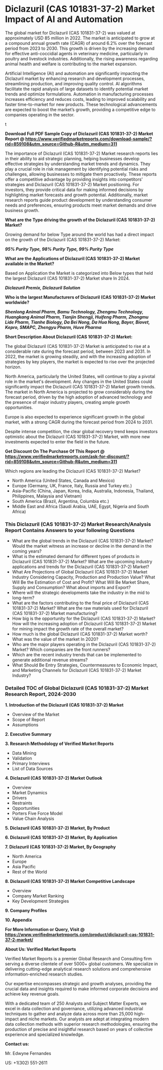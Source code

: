 <meta name="title" content="Global Diclazuril (CAS 101831-37-2) Market Impact of AI and Automation"><meta name="description" content="The global market for Diclazuril (CAS 101831-37-2) was valued at approximately USD 85 million in 2022. The market is anticipated to grow at a compound annual growth ra"><meta name="title" content="Diclazuril (CAS 101831-37-2) Market Size, Share, Scope, Trends, Growth, Opportunities, Analysis, Forecast"><h1>Diclazuril (CAS 101831-37-2) Market Impact of AI and Automation</h1><p>The global market for Diclazuril (CAS 101831-37-2) was valued at approximately USD 85 million in 2022. The market is anticipated to grow at a compound annual growth rate (CAGR) of around 6.2% over the forecast period from 2023 to 2030. This growth is driven by the increasing demand for effective anti-coccidial agents in veterinary medicine, particularly in poultry and livestock industries. Additionally, the rising awareness regarding animal health and welfare is contributing to the market expansion.</p><p>Artificial Intelligence (AI) and automation are significantly impacting the Diclazuril market by enhancing research and development processes, streamlining production, and improving quality control. AI algorithms facilitate the rapid analysis of large datasets to identify potential market trends and optimize formulations. Automation in manufacturing processes increases efficiency and reduces costs, leading to improved scalability and faster time-to-market for new products. These technological advancements are expected to boost the market’s growth, providing a competitive edge to companies operating in the sector.</p>t</p><p id="" class=""><strong>Download Full PDF Sample Copy of Diclazuril (CAS 101831-37-2) Market Report @ <a href="https://www.verifiedmarketreports.com/download-sample/?rid=859108&utm_source=Github-R&utm_medium=311" target="_blank">https://www.verifiedmarketreports.com/download-sample/?rid=859108&utm_source=Github-R&utm_medium=311</a></strong></p><p>The importance of&nbsp;Diclazuril (CAS 101831-37-2) Market research reports lies in their ability to aid strategic planning, helping businesses develop effective strategies by understanding market trends and dynamics. They play a crucial role in risk management by identifying potential risks and challenges, allowing businesses to mitigate them proactively. These reports offer a competitive advantage by providing insights into competitors' strategies and Diclazuril (CAS 101831-37-2) Market positioning. For investors, they provide critical data for making informed decisions by highlighting market forecasts and growth potential. Additionally, market research reports guide product development by understanding consumer needs and preferences, ensuring products meet market demands and drive business growth.</p><p><strong>What are the&nbsp;Type driving the growth of the Diclazuril (CAS 101831-37-2) Market?</strong></p><p id="" class="">Growing demand for below Type around the world has had a direct impact on the growth of the Diclazuril (CAS 101831-37-2) Market:</p><em><strong>95% Purity Type, 98% Purity Type, 99% Purity Type</strong></em></p><strong>What are the&nbsp;Applications&nbsp;of Diclazuril (CAS 101831-37-2) Market available in the Market?</strong></p><p id="" class="">Based on Application the Market is categorized into Below types that held the largest Diclazuril (CAS 101831-37-2) Market share In 2024.</p><em><strong>Diclazuril Premix, Diclazuril Solution</strong></em></p><strong>Who is the largest Manufacturers of Diclazuril (CAS 101831-37-2) Market worldwide?</strong></p><p><em><strong>Shenlong Animal Pharm, Bamu Technology, Zhengmu Technology, Huangkang Animal Pharm, Tianjin Shengji, Huifeng Pharm, Zhongmu Lide Pharm, Tianhe Biology, Da Bei Nong, Da Hua Nong, Bayer, Biovet, Kepro, SMAPC, Zhengyu Pharm, Huve Pharma</strong></em></p><p id="" class=""><strong>Short Description About Diclazuril (CAS 101831-37-2) Market:</strong></p><p>The global Diclazuril (CAS 101831-37-2) Market is anticipated to rise at a considerable rate during the forecast period, between 2023 and 2031. In 2022, the market is growing steadily, and with the increasing adoption of strategies by key players, the market is expected to rise over the projected horizon.</p><p>North America, particularly the United States, will continue to play a pivotal role in the market's development. Any changes in the United States could significantly impact the Diclazuril (CAS 101831-37-2) Market growth trends. The market in North America is projected to grow considerably during the forecast period, driven by the high adoption of advanced technology and the presence of major industry players, creating ample growth opportunities.</p><p>Europe is also expected to experience significant growth in the global market, with a strong CAGR during the forecast period from 2024 to 2031.</p><p>Despite intense competition, the clear global recovery trend keeps investors optimistic about the Diclazuril (CAS 101831-37-2) Market, with more new investments expected to enter the field in the future.</p><p id="" class=""><strong>Get Discount On The Purchase Of This Report @ <a href="https://www.verifiedmarketreports.com/ask-for-discount/?rid=859108&utm_source=Github-R&utm_medium=311" target="_blank">https://www.verifiedmarketreports.com/ask-for-discount/?rid=859108&utm_source=Github-R&utm_medium=311</a></strong></p>Which regions are leading the Diclazuril (CAS 101831-37-2) Market?</p><ul><li>North America (United States, Canada and Mexico)</li><li>Europe (Germany, UK, France, Italy, Russia and Turkey etc.)</li><li>Asia-Pacific (China, Japan, Korea, India, Australia, Indonesia, Thailand, Philippines, Malaysia and Vietnam)</li><li>South America (Brazil, Argentina, Columbia etc.)</li><li>Middle East and Africa (Saudi Arabia, UAE, Egypt, Nigeria and South Africa)</li></ul><h3 id="" class="">This Diclazuril (CAS 101831-37-2) Market Research/Analysis Report Contains Answers to your following Questions</h3><ul><li>What are the global trends in the Diclazuril (CAS 101831-37-2) Market? Would the market witness an increase or decline in the demand in the coming years?</li><li>What is the estimated demand for different types of products in Diclazuril (CAS 101831-37-2) Market? What are the upcoming industry applications and trends for the Diclazuril (CAS 101831-37-2) Market?</li><li>What Are Projections of Global Diclazuril (CAS 101831-37-2) Market Industry Considering Capacity, Production and Production Value? What Will Be the Estimation of Cost and Profit? What Will Be Market Share, Supply and Consumption? What about imports and Export?</li><li>Where will the strategic developments take the industry in the mid to long-term?</li><li>What are the factors contributing to the final price of Diclazuril (CAS 101831-37-2) Market? What are the raw materials used for Diclazuril (CAS 101831-37-2) Market manufacturing?</li><li>How big is the opportunity for the Diclazuril (CAS 101831-37-2) Market? How will the increasing adoption of Diclazuril (CAS 101831-37-2) Market for mining impact the growth rate of the overall market?</li><li>How much is the global Diclazuril (CAS 101831-37-2) Market worth? What was the value of the market In 2020?</li><li>Who are the major players operating in the Diclazuril (CAS 101831-37-2) Market? Which companies are the front runners?</li><li>Which are the recent industry trends that can be implemented to generate additional revenue streams?</li><li>What Should Be Entry Strategies, Countermeasures to Economic Impact, and Marketing Channels for Diclazuril (CAS 101831-37-2) Market Industry?</li></ul><h3 id="" class="">Detailed TOC of Global Diclazuril (CAS 101831-37-2) Market Research Report, 2024-2030</h3><p id="" class=""><strong>1. Introduction of the Diclazuril (CAS 101831-37-2) Market</strong></p><ul><li>Overview of the Market</li><li>Scope of Report</li><li>Assumptions</li></ul><p id="" class=""><strong>2. Executive Summary</strong></p><p id="" class=""><strong>3. Research Methodology of Verified Market Reports</strong></p><ul><li>Data Mining</li><li>Validation</li><li>Primary Interviews</li><li>List of Data Sources</li></ul><p id="" class=""><strong>4. Diclazuril (CAS 101831-37-2) Market Outlook</strong></p><ul><li>Overview</li><li>Market Dynamics</li><li>Drivers</li><li>Restraints</li><li>Opportunities</li><li>Porters Five Force Model</li><li>Value Chain Analysis</li></ul><p id="" class=""><strong>5. Diclazuril (CAS 101831-37-2) Market, By Product</strong></p><p id="" class=""><strong>6. Diclazuril (CAS 101831-37-2) Market, By Application</strong></p><p id="" class=""><strong>7. Diclazuril (CAS 101831-37-2) Market, By Geography</strong></p><ul><li>North America</li><li>Europe</li><li>Asia Pacific</li><li>Rest of the World</li></ul><p id="" class=""><strong>8. Diclazuril (CAS 101831-37-2) Market Competitive Landscape</strong></p><ul><li>Overview</li><li>Company Market Ranking</li><li>Key Development Strategies</li></ul><p id="" class=""><strong>9. Company Profiles</strong></p><p id="" class=""><strong>10. Appendix</strong></p><p id="" class=""><strong>For More Information or Query, Visit @ <a href="https://www.verifiedmarketreports.com/product/diclazuril-cas-101831-37-2-market/" target="_blank">https://www.verifiedmarketreports.com/product/diclazuril-cas-101831-37-2-market/</a></strong></p><p id="" class=""><strong>About Us: Verified Market Reports</strong></p><p id="" class="">Verified Market Reports is a premier Global Research and Consulting firm serving a diverse clientele of over 5000+ global customers. We specialize in delivering cutting-edge analytical research solutions and comprehensive information-enriched research studies.</p><p id="" class="">Our expertise encompasses strategic and growth analyses, providing the crucial data and insights required to make informed corporate decisions and achieve key revenue goals.</p><p id="" class="">With a dedicated team of 250 Analysts and Subject Matter Experts, we excel in data collection and governance, utilizing advanced industrial techniques to gather and analyze data across more than 25,000 high-impact and niche markets. Our analysts are adept at integrating modern data collection methods with superior research methodologies, ensuring the production of precise and insightful research based on years of collective experience and specialized knowledge.</p><p id="" class=""><strong>Contact us:</strong></p><p id="" class="">Mr. Edwyne Fernandes</p><p id="" class="">US: +1(302) 551-2611</p>